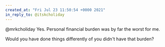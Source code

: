 ```yaml
---
created_at: "Fri Jul 23 11:50:54 +0000 2021"
in_reply_to: @itskcholiday
---
```


@mrkcholiday Yes. Personal financial burden was by far the worst for me. 

Would you have done things differently of you didn't have that burden?